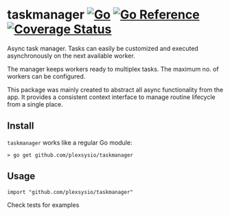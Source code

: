 # taskmanager [![Go](https://github.com/plexsysio/taskmanager/workflows/Go/badge.svg)](https://github.com/plexsysio/taskmanager/actions) [![Go Reference](https://pkg.go.dev/badge/github.com/plexsysio/taskmanager.svg)](https://pkg.go.dev/github.com/plexsysio/taskmanager) [![Coverage Status](https://coveralls.io/repos/github/plexsysio/taskmanager/badge.svg?branch=master)](https://coveralls.io/github/plexsysio/taskmanager?branch=master)

Async task manager. Tasks can easily be customized and executed asynchronously on
the next available worker.

The manager keeps workers ready to multiplex tasks. The maximum no. of workers can
be configured.

This package was mainly created to abstract all async functionality from the app. It
provides a consistent context interface to manage routine lifecycle from a single
place.

## Install
`taskmanager` works like a regular Go module:

```
> go get github.com/plexsysio/taskmanager
```

## Usage
```
import "github.com/plexsysio/taskmanager"
```
Check tests for examples
